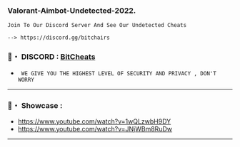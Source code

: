 ### Valorant-Aimbot-Undetected-2022.

```sh-session
Join To Our Discord Server And See Our Undetected Cheats
```
```sh-session
--> https://discord.gg/bitchairs
```

### 📌・ DISCORD : [BitCheats](https://discord.gg/bitchairs)  

* ` WE GIVE YOU THE HIGHEST LEVEL OF SECURITY AND PRIVACY , DON'T WORRY`
  
***
### 📌・ Showcase :
*  https://www.youtube.com/watch?v=1wQLzwbH9DY
*  https://www.youtube.com/watch?v=JNjWBm8RuDw
***


